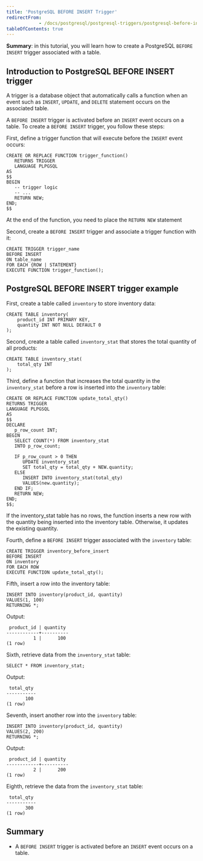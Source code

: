 ```yaml
---
title: 'PostgreSQL BEFORE INSERT Trigger'
redirectFrom: 
            - /docs/postgresql/postgresql-triggers/postgresql-before-insert-trigger/
tableOfContents: true
---
```


**Summary**: in this tutorial, you will learn how to create a PostgreSQL `BEFORE INSERT` trigger associated with a table.



## Introduction to PostgreSQL BEFORE INSERT trigger



A trigger is a database object that automatically calls a function when an event such as `INSERT`, `UPDATE`, and `DELETE` statement occurs on the associated table.



A `BEFORE INSERT` trigger is activated before an `INSERT` event occurs on a table. To create a `BEFORE INSERT` trigger, you follow these steps:



First, define a trigger function that will execute before the `INSERT` event occurs:



```
CREATE OR REPLACE FUNCTION trigger_function()
   RETURNS TRIGGER
   LANGUAGE PLPGSQL
AS
$$
BEGIN
   -- trigger logic
   -- ...
   RETURN NEW;
END;
$$
```



At the end of the function, you need to place the `RETURN NEW` statement



Second, create a `BEFORE INSERT` trigger and associate a trigger function with it:



```
CREATE TRIGGER trigger_name
BEFORE INSERT
ON table_name
FOR EACH {ROW | STATEMENT}
EXECUTE FUNCTION trigger_function();
```



## PostgreSQL BEFORE INSERT trigger example



First, create a table called `inventory` to store inventory data:



```
CREATE TABLE inventory(
    product_id INT PRIMARY KEY,
    quantity INT NOT NULL DEFAULT 0
);
```



Second, create a table called `inventory_stat` that stores the total quantity of all products:



```
CREATE TABLE inventory_stat(
    total_qty INT
);
```



Third, define a function that increases the total quantity in the `inventory_stat` before a row is inserted into the `inventory` table:



```
CREATE OR REPLACE FUNCTION update_total_qty()
RETURNS TRIGGER
LANGUAGE PLPGSQL
AS
$$
DECLARE
   p_row_count INT;
BEGIN
   SELECT COUNT(*) FROM inventory_stat
   INTO p_row_count;

   IF p_row_count > 0 THEN
      UPDATE inventory_stat
      SET total_qty = total_qty + NEW.quantity;
   ELSE
      INSERT INTO inventory_stat(total_qty)
      VALUES(new.quantity);
   END IF;
   RETURN NEW;
END;
$$;
```



If the inventory_stat table has no rows, the function inserts a new row with the quantity being inserted into the inventory table. Otherwise, it updates the existing quantity.



Fourth, define a `BEFORE INSERT` trigger associated with the `inventory` table:



```
CREATE TRIGGER inventory_before_insert
BEFORE INSERT
ON inventory
FOR EACH ROW
EXECUTE FUNCTION update_total_qty();
```



Fifth, insert a row into the inventory table:



```
INSERT INTO inventory(product_id, quantity)
VALUES(1, 100)
RETURNING *;
```



Output:



```
 product_id | quantity
------------+----------
          1 |      100
(1 row)
```



Sixth, retrieve data from the `inventory_stat` table:



```
SELECT * FROM inventory_stat;
```



Output:



```
 total_qty
-----------
       100
(1 row)
```



Seventh, insert another row into the `inventory` table:



```
INSERT INTO inventory(product_id, quantity)
VALUES(2, 200)
RETURNING *;
```



Output:



```
 product_id | quantity
------------+----------
          2 |      200
(1 row)
```



Eighth, retrieve the data from the `inventory_stat` table:



```
 total_qty
-----------
       300
(1 row)
```



## Summary



- A `BEFORE INSERT` trigger is activated before an `INSERT` event occurs on a table.
